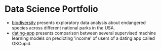 # Data Science Portfolio
- [biodiversity](https://github.com/raymcnd/data-science-portfolio/blob/main/biodiversity/biodiversity.ipynb) presents exploratory data analysis about endangered species across different national parks in the USA.
- [dating-app](https://github.com/raymcnd/data-science-portfolio/blob/main/dating-app/dating-app.ipynb) presents comparison between several supervised machine learning models on predicting 'income' of users of a dating app called OKCupid.
